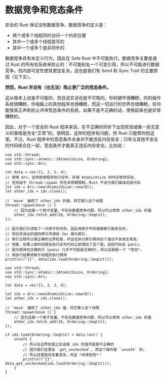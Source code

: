 # 数据竞争和竞态条件

安全的 Rust 保证没有数据竞争，数据竞争的定义是：

* 两个或多个线程同时访问一个内存位置
* 其中一个或多个线程是写的
* 其中一个或多个是非同步的

数据竞争具有未定义行为，因此在 Safe Rust 中不可能执行。数据竞争主要是通过 Rust 的所有权系统来防止的：不可能别名一个可变引用，所以不可能进行数据竞争。但内部可变性使其更加复杂，这也是我们有 Send 和 Sync Trait 的主要原因（见下文）。

**然而，Rust 并没有（也无法）阻止更广泛的竞态条件。**

这从根本上说是不可能的，而且说实话也是不可取的。你的硬件很糟糕，你的操作系统很糟糕，你电脑上的其他程序也很糟糕，而这一切运行的世界也很糟糕。任何能够真正声称防止*所有*竞态条件的系统，如果不是不正确的话，使用起来也是非常糟糕的。

因此，对于一个安全的 Rust 程序来说，在不正确的同步下出现死锁或做一些无意义的事情是完全“正常”的。很明显，这样的程序有问题，但 Rust 只能帮你到这里。不过，Rust 程序中的竞态条件本身并不能违反内存安全；只有与其他不安全的代码结合在一起，竞态条件才能真正违反内存安全。比如说：

```rust,no_run
use std::thread;
use std::sync::atomic::{AtomicUsize, Ordering};
use std::sync::Arc;

let data = vec![1, 2, 3, 4];
// 使用 Arc，这样即使程序执行完毕，存储 AtomicUsize 的内存依然存在，
// 否则由于 thread::spawn 的生命周期限制，Rust 不会为我们编译这段代码
let idx = Arc::new(AtomicUsize::new(0));
let other_idx = idx.clone();

// `move` 捕获了 other_idx 的值，将它移入这个线程
thread::spawn(move || {
    // 因为这是一个原子变量，不存在数据竞争问题，所以可以修改 other_idx 的值
    other_idx.fetch_add(10, Ordering::SeqCst);
});

// 因为我们只读取了一次原子的内存，因此用原子中的值做索引是安全的，
// 然后将读出的值的拷贝传递给 Vec 做为索引，
// 索引过程可以做正确的边界检查，并且在执行索引期间这个值也不会发生改变。
// 但是，如果上面的线程在执行这句代码之前增加了这个值，这段代码会 panic。
// 因为程序的正确执行（panic 几乎不可能是正确的），所以这就是一个 *竞态*，
// 其执行结果依赖于线程的执行顺序
println!("{}", data[idx.load(Ordering::SeqCst)]);
```

```rust,no_run
use std::thread;
use std::sync::atomic::{AtomicUsize, Ordering};
use std::sync::Arc;

let data = vec![1, 2, 3, 4];

let idx = Arc::new(AtomicUsize::new(0));
let other_idx = idx.clone();

// `move` 捕获了 other_idx 值，将它移入这个线程
thread::spawn(move || {
    // 因为这是一个原子变量，不存在数据竞争问题，所以可以修改 other_idx 的值
    other_idx.fetch_add(10, Ordering::SeqCst);
});

if idx.load(Ordering::SeqCst) < data.len() {
    unsafe {
        // 所以在边界检查之后读取 idx 的值可能是不正确的
        // 因为我们这里会 `get_unchecked`, 而这个操作是 `unsafe` 的，
        // 所以这里就存在着竞态，并且 *非常危险*！
        println!("{}", data.get_unchecked(idx.load(Ordering::SeqCst)));
    }
}
```
